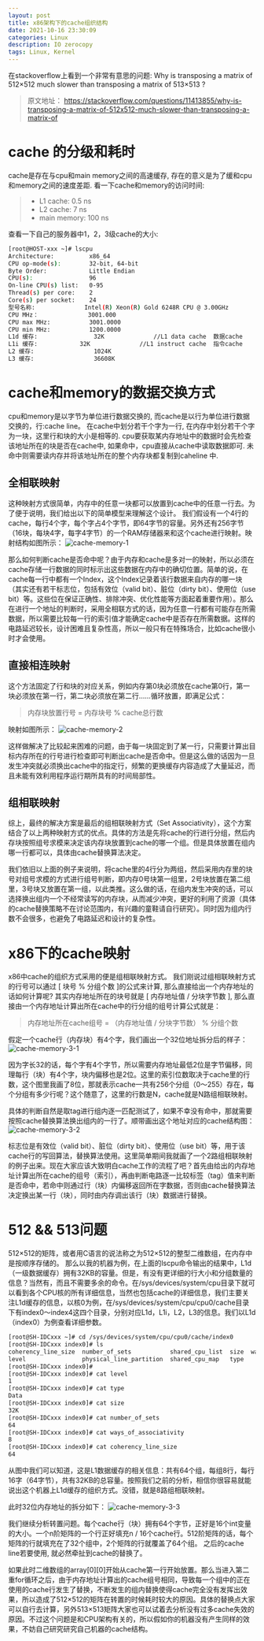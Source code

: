```yaml
---
layout: post
title: x86架构下的cache组织结构
date: 2021-10-16 23:30:09
categories: Linux
description: IO zerocopy
tags: Linux, Kernel
---
```


在stackoverflow上看到一个非常有意思的问题: 
Why is transposing a matrix of 512×512 much slower than transposing a matrix of 513×513 ?
> 原文地址： https://stackoverflow.com/questions/11413855/why-is-transposing-a-matrix-of-512x512-much-slower-than-transposing-a-matrix-of

# cache 的分级和耗时

cache是存在与cpu和main memory之间的高速缓存, 存在的意义是为了缓和cpu和memory之间的速度差距. 看一下cache和memory的访问时间:
> - L1 cache: 		0.5 ns
> - L2 cache:		7 ns
> - main memory:	100 ns

查看一下自己的服务器中1，2，3级cache的大小:
```sh
[root@HOST-xxx ~]# lscpu
Architecture:          x86_64
CPU op-mode(s):        32-bit, 64-bit
Byte Order:            Little Endian
CPU(s):                96
On-line CPU(s) list:   0-95
Thread(s) per core:    2
Core(s) per socket:    24
型号名称:			   Intel(R) Xeon(R) Gold 6248R CPU @ 3.00GHz
CPU MHz：              3001.000
CPU max MHz:           3001.0000
CPU min MHz:           1200.0000
L1d 缓存:          	   32K				//L1 data cache  数据cache
L1i 缓存:			   32K				//L1 instruct cache  指令cache
L2 缓存:				   1024K
L3 缓存:				   36608K
``` 

# cache和memory的数据交换方式

cpu和memory是以字节为单位进行数据交换的, 而cache是以行为单位进行数据交换的，行:cache line。 在cache中划分若干个字为一行, 在内存中划分若干个字为一块，这里行和块的大小是相等的. cpu要获取某内存地址中的数据时会先检查该地址所在的块是否在cache中, 如果命中，cpu直接从cache中读取数据即可. 未命中则需要读内存并将该地址所在的整个内存块都复制到caheline 中.

## 全相联映射
这种映射方式很简单，内存中的任意一块都可以放置到cache中的任意一行去。为了便于说明，我们给出以下的简单模型来理解这个设计。
我们假设有一个4行的cache，每行4个字，每个字占4个字节，即64字节的容量。另外还有256字节（16块，每块4字，每字4字节）的一个RAM存储器来和这个cache进行映射。映射结构如图所示：
![cache-memory-1](https://mu-qer.github.io/assets/img/linux/2021-10-16-x86-cache-mem-1.png)

那么如何判断cache是否命中呢？由于内存和cache是多对一的映射，所以必须在cache存储一行数据的同时标示出这些数据在内存中的确切位置。简单的说，在cache每一行中都有一个Index，这个Index记录着该行数据来自内存的哪一块（其实还有若干标志位，包括有效位（valid bit）、脏位（dirty bit）、使用位（use bit）等。这些位在保证正确性、排除冲突、优化性能等方面起着重要作用）。那么在进行一个地址的判断时，采用全相联方式的话，因为任意一行都有可能存在所需数据，所以需要比较每一行的索引值才能确定cache中是否存在所需数据。这样的电路延迟较长，设计困难且复杂性高，所以一般只有在特殊场合，比如cache很小时才会使用。

## 直接相连映射
这个方法固定了行和块的对应关系，例如内存第0块必须放在cache第0行，第一块必须放在第一行，第二块必须放在第二行……循环放置，即满足公式：
> 内存块放置行号 = 内存块号 % cache总行数

映射如图所示：
![cache-memory-2](https://mu-qer.github.io/assets/img/linux/2021-10-16-x86-cache-mem-2.png)

这样做解决了比较起来困难的问题，由于每一块固定到了某一行，只需要计算出目标内存所在的行号进行检查即可判断出cache是否命中。但是这么做的话因为一旦发生冲突就必须换出cache中的指定行，频繁的更换缓存内容造成了大量延迟，而且未能有效利用程序运行期所具有的时间局部性。

## 组相联映射
综上，最终的解决方案是最后的组相联映射方式（Set Associativity），这个方案结合了以上两种映射方式的优点。具体的方法是先将cache的行进行分组，然后内存块按照组号求模来决定该内存块放置到cache的哪一个组。但是具体放置在组内哪一行都可以，具体由cache替换算法决定。

我们依旧以上面的例子来说明，将cache里的4行分为两组，然后采用内存里的块号对组号求模的方式进行组号判断，即内存0号块第一组里，2号块放置在第二组里，3号块又放置在第一组，以此类推。这么做的话，在组内发生冲突的话，可以选择换出组内一个不经常读写的内存块，从而减少冲突，更好的利用了资源（具体的cache替换策略不在讨论范围内，有兴趣的童鞋请自行研究）。同时因为组内行数不会很多，也避免了电路延迟和设计的复杂性。


# x86下的cache映射
x86中cache的组织方式采用的便是组相联映射方式。
我们刚说过组相联映射方式的行号可以通过 [ 块号 % 分组个数 ]的公式来计算, 那么直接给出一个内存地址的话如何计算呢? 其实内存地址所在的块号就是 [ 内存地址值 / 分块字节数 ], 那么直接由一个内存地址计算出所在cache中的行分组的组号计算公式就是：

> 内存地址所在cache组号 = （内存地址值 / 分块字节数） % 分组个数

假定一个cache行（内存块）有4个字，我们画出一个32位地址拆分后的样子：
![cache-memory-3-1](https://mu-qer.github.io/assets/img/linux/2021-10-16-x86-cache-mem-3-1.png)

因为字长32的话，每个字有4个字节，所以需要内存地址最低2位是字节偏移，同理每行（块）有4个字，块内偏移也是2位。这里的索引位数取决于cache里的行数，这个图里我画了8位，那就表示cache一共有256个分组（0～255）存在，每个分组有多少行呢？这个随意了，这里的行数是N，cache就是N路组相联映射。

具体的判断自然是取tag进行组内逐一匹配测试了，如果不幸没有命中，那就需要按照cache替换算法换出组内的一行了。顺带画出这个地址对应的cache结构图：
![cache-memory-3-2](https://mu-qer.github.io/assets/img/linux/2021-10-16-x86-cache-mem-3-2.png)

标志位是有效位（valid bit）、脏位（dirty bit）、使用位（use bit）等，用于该cache行的写回算法，替换算法使用。这里简单期间我就画了一个2路组相联映射的例子出来。现在大家应该大致明白cache工作的流程了吧？首先由给出的内存地址计算出所在cache的组号（索引），再由判断电路逐一比较标签（tag）值来判断是否命中，若命中则通过行（块）内偏移返回所在字数据，否则由cache替换算法决定换出某一行（块），同时由内存调出该行（块）数据进行替换。

# 512 && 513问题

512×512的矩阵，或者用C语言的说法称之为512×512的整型二维数组，在内存中是按顺序存储的。
那么以我的机器为例，在上面的lscpu命令输出的结果中，L1d（一级数据缓存）拥有32KB的容量。但是，有没有更详细的行大小和分组数量的信息？当然有，而且不需要多余的命令。在/sys/devices/system/cpu目录下就可以看到各个CPU核的所有详细信息，当然也包括cache的详细信息，我们主要关注L1d缓存的信息，以核0为例，在/sys/devices/system/cpu/cpu0/cache目录下有index0～index4这四个目录，分别对应L1d，L1i，L2，L3的信息。我们以L1d（index0）为例查看详细参数。

```sh
[root@SH-IDCxxx ~]# cd /sys/devices/system/cpu/cpu0/cache/index0
[root@SH-IDCxxx index0]# ls
coherency_line_size  number_of_sets           shared_cpu_list  size  ways_of_associativity
level                physical_line_partition  shared_cpu_map   type
[root@SH-IDCxxx index0]#
[root@SH-IDCxxx index0]# cat level
1
[root@SH-IDCxxx index0]# cat type
Data
[root@SH-IDCxxx index0]# cat size
32K
[root@SH-IDCxxx index0]# cat number_of_sets
64
[root@SH-IDCxxx index0]# cat ways_of_associativity
8
[root@SH-IDCxxx index0]# cat coherency_line_size
64
```
从图中我们可以知道，这是L1数据缓存的相关信息：共有64个组，每组8行，每行16字（64字节），共有32KB的总容量。按照我们之前的分析，相信你很容易就能说出这个机器上L1d缓存的组织方式。没错，就是8路组相联映射。

此时32位内存地址的拆分如下：
![cache-memory-3-3](https://mu-qer.github.io/assets/img/linux/2021-10-16-x86-cache-mem-3-3.png)

我们继续分析转置问题。每个cache行（块）拥有64个字节，正好是16个int变量的大小。一个n阶矩阵的一个行正好填充n / 16个cache行。512阶矩阵的话，每个矩阵的行就填充在了32个组中，2个矩阵的行就覆盖了64个组。 之后的cache line若要使用, 就必然牵扯到cache的替换了。 

如果此时二维数组的array[0][0]开始从cache第一行开始放置。那么当进入第二重for循环之后，由于内存地址计算出的cache组号相同，导致每一个组中的正在使用的cache行发生了替换，不断发生的组内替换使得cache完全没有发挥出效果，所以造成了512×512的矩阵在转置的时候耗时较大的原因。具体的替换点大家可以自行去计算，另外513×513矩阵大家也可以试着去分析没有过多cache失效的原因。不过这个问题是和CPU架构有关的，所以假如你的机器没有产生同样的效果，不妨自己研究研究自己机器的cache结构。